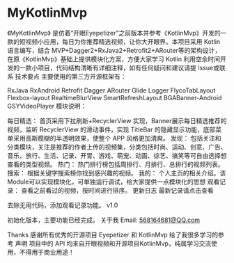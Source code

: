 # MyKotlinMvp
《MyKotlinMvp》 是仿着“开眼Eyepetizer”之前版本并参考《KotlinMvp》开发的一款的短视频小应用，每日为你推荐精选视频，让你大开眼界。本项目采用 Kotlin 语言编写，结合 MVP+Dagger2+RxJava2+Retrofit2+ARouter等的架构设计，在原《KotlinMvp》基础上提供模块化方案，方便大家学习 Kotlin 利用空余时间开发的一款小项目，代码结构清晰有详细注释，如有任何疑问和建议请提 Issue或联系
技术要点
主要使用的第三方开源框架有：

RxJava
RxAndroid
Retrofit
Dagger
ARouter
Glide
Logger
FlycoTabLayout
Flexbox-layout
RealtimeBlurView
SmartRefreshLayout
BGABanner-Android
GSYVideoPlayer
模块说明：

每日精选： 首页采用下拉刷新+RecyclerView 实现，Banner展示每日精选推荐的视频，监听 RecyclerView 的滑动事件，实现 TitleBar 的隐藏显示功能，底部菜单采用高斯模糊的半透明效果，使整个 APP 风格更加清爽。
发现： 包括关注和分类模块，关注是推荐的作者上传的视频集，分类包括时尚、运动、创意、广告、音乐、旅行、生活、记录、开胃、游戏、萌宠、动画、综艺、搞笑等可自由选择想查看的类型视频。
热门： 热门排行榜包括周排行、月排行、总排行的视频列表。
搜索： 根据关键字搜索榜你找到感兴趣的视频。
我的： 个人主页的相关介绍。该Module可以实现模块化，可单独运行调试，给大家提供一点模块化的思想
观看记录： 查看之前看过的视频，按时间进行排序。
更新日志
最新记录请点击查看


去除无用代码，添加观看记录功能。
v1.0

初始化版本，主要功能已经完成。
关于我
Email: 568164681@QQ.com

Thanks
感谢所有优秀的开源项目
Eyepetizer 和 KotlinMvp  给了我很多学习的参考
声明
项目中的 API 均来自开眼视频和开源项目KotlinMvp，纯属学习交流使用，不得用于商业用途！
